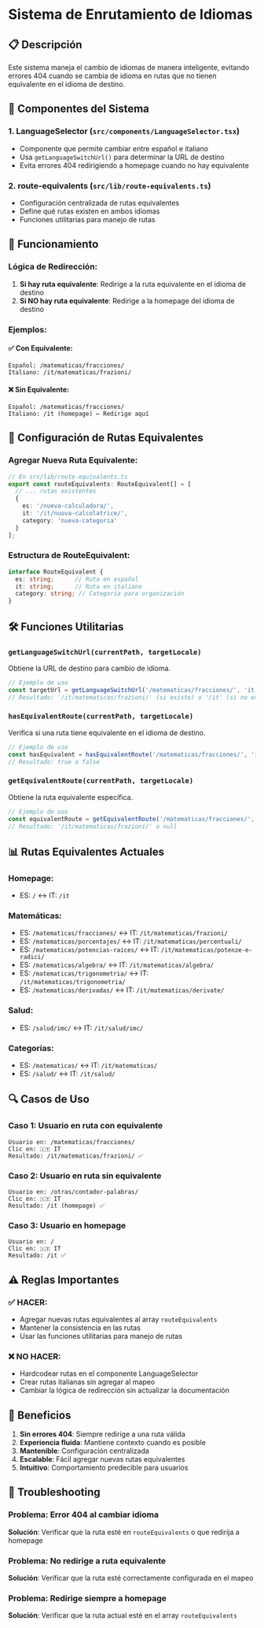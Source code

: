 # Sistema de Enrutamiento de Idiomas

## 📋 Descripción

Este sistema maneja el cambio de idiomas de manera inteligente, evitando errores 404 cuando se cambia de idioma en rutas que no tienen equivalente en el idioma de destino.

## 🔧 Componentes del Sistema

### 1. **LanguageSelector** (`src/components/LanguageSelector.tsx`)
- Componente que permite cambiar entre español e italiano
- Usa `getLanguageSwitchUrl()` para determinar la URL de destino
- Evita errores 404 redirigiendo a homepage cuando no hay equivalente

### 2. **route-equivalents** (`src/lib/route-equivalents.ts`)
- Configuración centralizada de rutas equivalentes
- Define qué rutas existen en ambos idiomas
- Funciones utilitarias para manejo de rutas

## 🚀 Funcionamiento

### Lógica de Redirección:

1. **Si hay ruta equivalente**: Redirige a la ruta equivalente en el idioma de destino
2. **Si NO hay ruta equivalente**: Redirige a la homepage del idioma de destino

### Ejemplos:

#### ✅ Con Equivalente:
```
Español: /matematicas/fracciones/
Italiano: /it/matematicas/frazioni/
```

#### ❌ Sin Equivalente:
```
Español: /matematicas/fracciones/
Italiano: /it (homepage) ← Redirige aquí
```

## 📝 Configuración de Rutas Equivalentes

### Agregar Nueva Ruta Equivalente:

```typescript
// En src/lib/route-equivalents.ts
export const routeEquivalents: RouteEquivalent[] = [
  // ... rutas existentes
  {
    es: '/nueva-calculadora/',
    it: '/it/nuova-calcolatrice/',
    category: 'nueva-categoria'
  }
];
```

### Estructura de RouteEquivalent:

```typescript
interface RouteEquivalent {
  es: string;      // Ruta en español
  it: string;      // Ruta en italiano  
  category: string; // Categoría para organización
}
```

## 🛠️ Funciones Utilitarias

### `getLanguageSwitchUrl(currentPath, targetLocale)`
Obtiene la URL de destino para cambio de idioma.

```typescript
// Ejemplo de uso
const targetUrl = getLanguageSwitchUrl('/matematicas/fracciones/', 'it');
// Resultado: '/it/matematicas/frazioni/' (si existe) o '/it' (si no existe)
```

### `hasEquivalentRoute(currentPath, targetLocale)`
Verifica si una ruta tiene equivalente en el idioma de destino.

```typescript
// Ejemplo de uso
const hasEquivalent = hasEquivalentRoute('/matematicas/fracciones/', 'it');
// Resultado: true o false
```

### `getEquivalentRoute(currentPath, targetLocale)`
Obtiene la ruta equivalente específica.

```typescript
// Ejemplo de uso
const equivalentRoute = getEquivalentRoute('/matematicas/fracciones/', 'it');
// Resultado: '/it/matematicas/frazioni/' o null
```

## 📊 Rutas Equivalentes Actuales

### Homepage:
- ES: `/` ↔ IT: `/it`

### Matemáticas:
- ES: `/matematicas/fracciones/` ↔ IT: `/it/matematicas/frazioni/`
- ES: `/matematicas/porcentajes/` ↔ IT: `/it/matematicas/percentuali/`
- ES: `/matematicas/potencias-raices/` ↔ IT: `/it/matematicas/potenze-e-radici/`
- ES: `/matematicas/algebra/` ↔ IT: `/it/matematicas/algebra/`
- ES: `/matematicas/trigonometria/` ↔ IT: `/it/matematicas/trigonometria/`
- ES: `/matematicas/derivadas/` ↔ IT: `/it/matematicas/derivate/`

### Salud:
- ES: `/salud/imc/` ↔ IT: `/it/salud/imc/`

### Categorías:
- ES: `/matematicas/` ↔ IT: `/it/matematicas/`
- ES: `/salud/` ↔ IT: `/it/salud/`

## 🔍 Casos de Uso

### Caso 1: Usuario en ruta con equivalente
```
Usuario en: /matematicas/fracciones/
Clic en: 🇮🇹 IT
Resultado: /it/matematicas/frazioni/ ✅
```

### Caso 2: Usuario en ruta sin equivalente
```
Usuario en: /otras/contador-palabras/
Clic en: 🇮🇹 IT
Resultado: /it (homepage) ✅
```

### Caso 3: Usuario en homepage
```
Usuario en: /
Clic en: 🇮🇹 IT
Resultado: /it ✅
```

## ⚠️ Reglas Importantes

### ✅ HACER:
- Agregar nuevas rutas equivalentes al array `routeEquivalents`
- Mantener la consistencia en las rutas
- Usar las funciones utilitarias para manejo de rutas

### ❌ NO HACER:
- Hardcodear rutas en el componente LanguageSelector
- Crear rutas italianas sin agregar al mapeo
- Cambiar la lógica de redirección sin actualizar la documentación

## 🚀 Beneficios

1. **Sin errores 404**: Siempre redirige a una ruta válida
2. **Experiencia fluida**: Mantiene contexto cuando es posible
3. **Mantenible**: Configuración centralizada
4. **Escalable**: Fácil agregar nuevas rutas equivalentes
5. **Intuitivo**: Comportamiento predecible para usuarios

## 🔧 Troubleshooting

### Problema: Error 404 al cambiar idioma
**Solución**: Verificar que la ruta esté en `routeEquivalents` o que redirija a homepage

### Problema: No redirige a ruta equivalente
**Solución**: Verificar que la ruta esté correctamente configurada en el mapeo

### Problema: Redirige siempre a homepage
**Solución**: Verificar que la ruta actual esté en el array `routeEquivalents`
